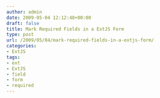 ```yaml
---
author: admin
date: 2009-05-04 12:12:48+00:00
draft: false
title: Mark Required Fields in a ExtJS Form
type: post
url: /2009/05/04/mark-required-fields-in-a-extjs-form/
categories:
- ExtJS
tags:
- ext
- ExtJS
- field
- form
- required
---
```


